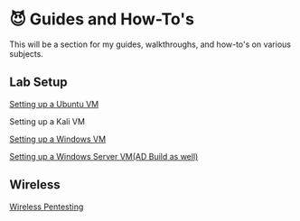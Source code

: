 # 😈 Guides and How-To's

This will be a section for my guides, walkthroughs, and how-to's on various subjects.

## Lab Setup

[Setting up a Ubuntu VM](lab-setup/ubuntu-vm.md)

Setting up a Kali VM

[Setting up a Windows VM](lab-setup/windows-user-vm.md)

[Setting up a Windows Server VM(AD Build as well)](lab-setup/windows-server-vm.md)

## Wireless

[Wireless Pentesting](wireless-pentesting.md)
